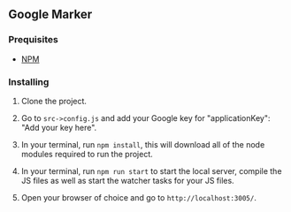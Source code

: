 ## Google Marker

### Prequisites
- [NPM](https://www.npmjs.com/get-npm)

### Installing
1. Clone the project.

2. Go to `src->config.js` and add your Google key for "applicationKey": "Add your key here".

2. In your terminal, run `npm install`, this will download all of the node modules required to run the project.

3. In your terminal, run `npm run start` to start the local server, compile the JS files as well as start the watcher tasks for your JS files.

6. Open your browser of choice and go to `http://localhost:3005/`.

